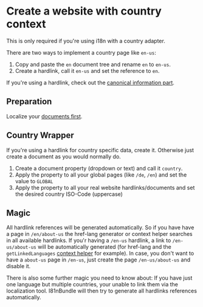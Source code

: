 # Create a website with country context
This is only required if you're using i18n with a country adapter.

There are two ways to implement a country page like `en-us`:
1. Copy and paste the `en` document tree and rename `en` to `en-us`.
2. Create a hardlink, call it `en-us` and set the reference to `en`.

If you're using a hardlink, check out the [canonical information part](80_CanonicalLinks.md).

## Preparation
Localize your [documents first](26_Languages.md).

## Country Wrapper
If you're using a hardlink for country specific data, create it.
Otherwise just create a document as you would normally do.

1. Create a document property (dropdown or text) and call it `country`.
2. Apply the property to all your global pages (like `/de`, `/en`) and set the value to `GLOBAL`
3. Apply the property to all your real website hardlinks/documents and set the desired country ISO-Code (uppercase)

## Magic
All hardlink references will be generated automatically.
So if you have have a page in `/en/about-us` the href-lang generator or context helper searches in all available hardlinks.
If you'r having a `/en-us` hardlink, a link to `/en-us/about-us` will be automatically generated (for href-lang and the `getLinkedLanguages` [context helper](60_CodeExamples.md) for example).
In case, you don't want to have a `about-us` page in `/en-us`, just create the page `/en-us/about-us` and disable it.

There is also some further magic you need to know about: If you have just one language but multiple countries, your unable to link them via the localization tool.
I81nBundle will then try to generate all hardlinks references automatically.